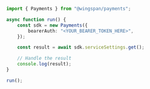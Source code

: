<!-- Start SDK Example Usage [usage] -->
```typescript
import { Payments } from "@wingspan/payments";

async function run() {
    const sdk = new Payments({
        bearerAuth: "<YOUR_BEARER_TOKEN_HERE>",
    });

    const result = await sdk.serviceSettings.get();

    // Handle the result
    console.log(result);
}

run();

```
<!-- End SDK Example Usage [usage] -->
